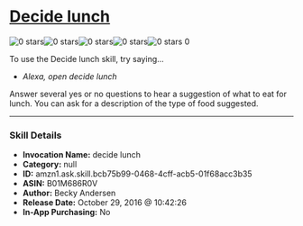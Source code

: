 # [Decide lunch](http://alexa.amazon.com/#skills/amzn1.ask.skill.bcb75b99-0468-4cff-acb5-01f68acc3b35)
![0 stars](../../images/ic_star_border_black_18dp_1x.png)![0 stars](../../images/ic_star_border_black_18dp_1x.png)![0 stars](../../images/ic_star_border_black_18dp_1x.png)![0 stars](../../images/ic_star_border_black_18dp_1x.png)![0 stars](../../images/ic_star_border_black_18dp_1x.png) 0

To use the Decide lunch skill, try saying...

* *Alexa, open decide lunch*

Answer several yes or no questions to hear a suggestion of what to eat for lunch. You can ask for a description of the type of food suggested.

***

### Skill Details

* **Invocation Name:** decide lunch
* **Category:** null
* **ID:** amzn1.ask.skill.bcb75b99-0468-4cff-acb5-01f68acc3b35
* **ASIN:** B01M686R0V
* **Author:** Becky Andersen
* **Release Date:** October 29, 2016 @ 10:42:26
* **In-App Purchasing:** No
